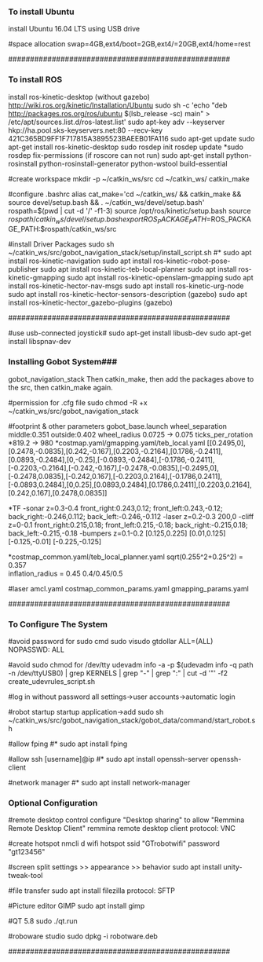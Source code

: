 ### To install Ubuntu ###

install Ubuntu 16.04 LTS using USB drive

#space allocation
swap=4GB,ext4/boot=2GB,ext4/=20GB,ext4/home=rest

###################################################

### To install ROS ###

install ros-kinetic-desktop (without gazebo)
http://wiki.ros.org/kinetic/Installation/Ubuntu
sudo sh -c 'echo "deb http://packages.ros.org/ros/ubuntu $(lsb_release -sc) main" > /etc/apt/sources.list.d/ros-latest.list'
sudo apt-key adv --keyserver hkp://ha.pool.sks-keyservers.net:80 --recv-key 421C365BD9FF1F717815A3895523BAEEB01FA116
sudo apt-get update
sudo apt-get install ros-kinetic-desktop
sudo rosdep init
rosdep update
*sudo rosdep fix-permissions (if roscore can not run)
sudo apt-get install python-rosinstall python-rosinstall-generator python-wstool build-essential

#create workspace
mkdir -p ~/catkin_ws/src
cd ~/catkin_ws/
catkin_make

#configure .bashrc
alias cat_make='cd ~/catkin_ws/ && catkin_make && source devel/setup.bash && . ~/catkin_ws/devel/setup.bash'
rospath=$(pwd | cut -d '/' -f1-3)
source /opt/ros/kinetic/setup.bash
source $rospath/catkin_ws/devel/setup.bash
export ROS_PACKAGE_PATH=$ROS_PACKAGE_PATH:$rospath/catkin_ws/src


#install Driver Packages
sudo sh ~/catkin_ws/src/gobot_navigation_stack/setup/install_script.sh
#*
sudo apt install ros-kinetic-navigation
sudo apt install ros-kinetic-robot-pose-publisher
sudo apt install ros-kinetic-teb-local-planner
sudo apt install ros-kinetic-gmapping
sudo apt install ros-kinetic-openslam-gmapping
sudo apt install ros-kinetic-hector-nav-msgs
sudo apt install ros-kinetic-urg-node
sudo apt install ros-kinetic-hector-sensors-description (gazebo)
sudo apt install ros-kinetic-hector_gazebo-plugins (gazebo)

###################################################

#use usb-connected joystick#
sudo apt-get install libusb-dev
sudo apt-get install libspnav-dev

### Installing Gobot System###
gobot_navigation_stack
Then catkin_make, then add the packages above to the src, then catkin_make again.

#permission for .cfg file
sudo chmod -R +x ~/catkin_ws/src/gobot_navigation_stack

#footprint & other parameters
gobot_base.launch   wheel_separation    middle:0.351  outside:0.402
                    wheel_radius        0.0725 -> 0.075
                    ticks_per_rotation  *819.2 -> 980
*costmap.yaml/gmapping.yaml/teb_local.yaml
[[0.2495,0],[0.2478,-0.0835],[0.242,-0.167],[0.2203,-0.2164],[0.1786,-0.2411],[0.0893,-0.2484],[0,-0.25],[-0.0893,-0.2484],[-0.1786,-0.2411],[-0.2203,-0.2164],[-0.242,-0.167],[-0.2478,-0.0835],[-0.2495,0],[-0.2478,0.0835],[-0.242,0.167],[-0.2203,0.2164],[-0.1786,0.2411],[-0.0893,0.2484],[0,0.25],[0.0893,0.2484],[0.1786,0.2411],[0.2203,0.2164],[0.242,0.167],[0.2478,0.0835]]

*TF
-sonar z=0.3-0.4 front_right:0.243,0.12; front_left:0.243,-0.12; back_right:-0.246,0.112; back_left:-0.246,-0.112
-laser z=0.2-0.3 200,0
-cliff z=0-0.1 front_right:0.215,0.18; front_left:0.215,-0.18; back_right:-0.215,0.18; back_left:-0.215,-0.18
-bumpers z=0.1-0.2 [0.125,0.225] [0.01,0.125] [-0.125,-0.01] [-0.225,-0.125]

*costmap_common.yaml/teb_local_planner.yaml
sqrt(0.255^2+0.25^2) = 0.357  
inflation_radius = 0.45     0.4/0.45/0.5  

#laser
amcl.yaml
costmap_common_params.yaml
gmapping_params.yaml

###################################################

### To Configure The System ###
#avoid password for sudo cmd
sudo visudo 
gtdollar ALL=(ALL) NOPASSWD: ALL

#avoid sudo chmod for /dev/tty
udevadm info -a -p $(udevadm info -q path -n /dev/ttyUSB0) | grep KERNELS | grep "-" | grep ":" | cut -d '"' -f2
create_udevrules_script.sh

#log in without password
all settings->user accounts->automatic login

#robot startup
startup application->add
sudo sh ~/catkin_ws/src/gobot_navigation_stack/gobot_data/command/start_robot.sh

#allow fping
#*
sudo apt install fping

#allow ssh [username]@ip
#*
sudo apt install openssh-server openssh-client

#network manager
#*
sudo apt install network-manager

### Optional Configuration ###

#remote desktop control
configure "Desktop sharing" to allow "Remmina Remote Desktop Client"
remmina remote desktop client
protocol: VNC

#create hotspot
nmcli d wifi hotspot ssid "GTrobotwifi" password "gt123456"

#screen split
settings >> appearance >> behavior
sudo apt install unity-tweak-tool

#file transfer
sudo apt install filezilla
protocol: SFTP

#Picture editor GIMP
sudo apt install gimp

#QT 5.8
sudo ./qt.run

#roboware studio
sudo dpkg -i robotware.deb

###################################################
